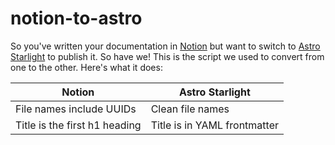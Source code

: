 # notion-to-astro

So you've written your documentation in [Notion](https://www.notion.so/)
but want to switch
to [Astro Starlight](https://starlight.astro.build/) to publish it.
So have we! This is the script we used to convert from one to the other.
Here's what it does:

| Notion                        | Astro Starlight              |
| ----------------------------- | ---------------------------- |
| File names include UUIDs      | Clean file names             |
| Title is the first h1 heading | Title is in YAML frontmatter |
